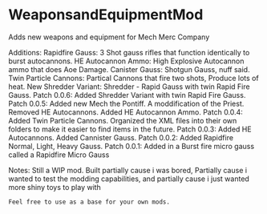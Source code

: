 # WeaponsandEquipmentMod
 Adds new weapons and equipment for Mech Merc Company

Additions:
  Rapidfire Gauss: 3 Shot gauss rifles that function identically to burst autocannons.
  HE Autocannon Ammo: High Explosive Autocannon ammo that does Aoe Damage.
  Canister Gauss: Shotgun Gauss, nuff said.
  Twin Particle Cannons: Partical Cannons that fire two shots, Produce lots of heat.
  New Shredder Variant: Shredder - Rapid Gauss with twin Rapid Fire Gauss.
Patch 0.0.6:
  Added Shredder Variant with twin Rapid Fire Gauss.
Patch 0.0.5:
  Added new Mech the Pontiff. A moddification of the Priest.
  Removed HE Autocannons.
  Added HE Autocannon Ammo.
Patch 0.0.4:
  Added Twin Particle Cannons.
  Organized the XML files into their own folders to make it easier to find items in the future.
Patch 0.0.3:
  Added HE Autocannons.
  Added Cannister Gauss.
Patch 0.0.2:
  Added Rapidfire Normal, Light, Heavy Gauss.
Patch 0.0.1:
  Added in a Burst fire micro gauss called a Rapidfire Micro Gauss

  Notes:
    Still a WIP mod. Built partially cause i was bored, Partially cause i wanted to test the modding capabilities, and partially cause i just wanted more shiny toys to play with

    Feel free to use as a base for your own mods.
